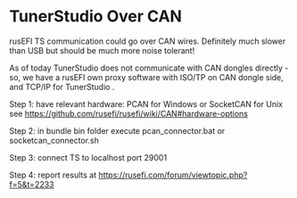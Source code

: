 # TunerStudio Over CAN

rusEFI TS communication could go over CAN wires. Definitely much slower than USB but should be much more noise tolerant!

As of today TunerStudio does not communicate with CAN dongles directly - so, we have a rusEFI own proxy software with ISO/TP on CAN dongle side, and TCP/IP for TunerStudio .

Step 1: have relevant hardware: PCAN for Windows or SocketCAN for Unix see <https://github.com/rusefi/rusefi/wiki/CAN#hardware-options>

Step 2: in bundle bin folder execute pcan_connector.bat or socketcan_connector.sh

Step 3: connect TS to localhost port 29001

Step 4: report results at <https://rusefi.com/forum/viewtopic.php?f=5&t=2233>
